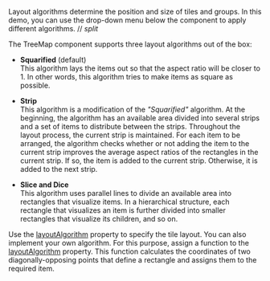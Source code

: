 Layout algorithms determine the position and size of tiles and groups. In this demo, you can use the drop-down menu below the component to apply different algorithms.
// _split_

The TreeMap component supports three layout algorithms out of the box:

- **Squarified** (default)    
This algorithm lays the items out so that the aspect ratio will be closer to 1. In other words, this algorithm tries to make items as square as possible. 

- **Strip**     
This algorithm is a modification of the *"Squarified"* algorithm. At the beginning, the algorithm has an available area divided into several strips and a set of items to distribute between the strips. Throughout the layout process, the current strip is maintained. For each item to be arranged, the algorithm checks whether or not adding the item to the current strip improves the average aspect ratios of the rectangles in the current strip. If so, the item is added to the current strip. Otherwise, it is added to the next strip.
    
- **Slice and Dice**        
This algorithm uses parallel lines to divide an available area into rectangles that visualize items. In a hierarchical structure, each rectangle that visualizes an item is further divided into smaller rectangles that visualize its children, and so on.

Use the [layoutAlgorithm](/Documentation/ApiReference/UI_Components/dxTreeMap/Configuration/#layoutAlgorithm) property to specify the tile layout. You can also implement your own algorithm. For this purpose, assign a function to the [layoutAlgorithm](/Documentation/ApiReference/UI_Components/dxTreeMap/Configuration/#layoutAlgorithm) property. This function calculates the coordinates of two diagonally-opposing points that define a rectangle and assigns them to the required item.